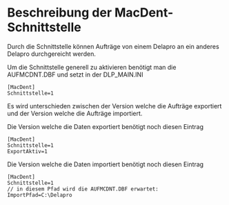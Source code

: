 # Beschreibung der MacDent-Schnittstelle

Durch die Schnittstelle können Aufträge von einem Delapro an ein anderes Delapro durchgereicht werden.

Um die Schnittstelle generell zu aktivieren benötigt man die AUFMCDNT.DBF und setzt in der DLP_MAIN.INI
```
[MacDent]
Schnittstelle=1
```

Es wird unterschieden zwischen der Version welche die Aufträge exportiert und der Version welche die Aufträge importiert.

Die Version welche die Daten exportiert benötigt noch diesen Eintrag
```
[MacDent]
Schnittstelle=1
ExportAktiv=1
```

Die Version welche die Daten importiert benötigt noch diesen Eintrag
```
[MacDent]
Schnittstelle=1
// in diesem Pfad wird die AUFMCDNT.DBF erwartet:
ImportPfad=C:\Delapro
```

